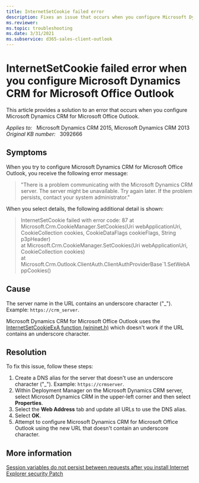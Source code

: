 ```yaml
---
title: InternetSetCookie failed error
description: Fixes an issue that occurs when you configure Microsoft Dynamics CRM for Microsoft Office Outlook.
ms.reviewer: 
ms.topic: troubleshooting
ms.date: 3/31/2021
ms.subservice: d365-sales-client-outlook
---
```

# InternetSetCookie failed error when you configure Microsoft Dynamics CRM for Microsoft Office Outlook

This article provides a solution to an error that occurs when you configure Microsoft Dynamics CRM for Microsoft Office Outlook.

_Applies to:_ &nbsp; Microsoft Dynamics CRM 2015, Microsoft Dynamics CRM 2013  
_Original KB number:_ &nbsp; 3092666

## Symptoms

When you try to configure Microsoft Dynamics CRM for Microsoft Office Outlook, you receive the following error message:

> "There is a problem communicating with the Microsoft Dynamics CRM server. The server might be unavailable. Try again later. If the problem persists, contact your system administrator."

When you select details, the following additional detail is shown:

> InternetSetCookie failed with error code: 87 at Microsoft.Crm.CookieManager.SetCookies(Uri webApplicationUri, CookieCollection cookies, CookieDataFlags cookieFlags, String p3pHeader)  
 at Microsoft.Crm.CookieManager.SetCookies(Uri webApplicationUri, CookieCollection cookies)  
 at Microsoft.Crm.Outlook.ClientAuth.ClientAuthProviderBase`1.SetWebAppCookies()

## Cause

The server name in the URL contains an underscore character ("_"). Example: `https://crm_server`.

Microsoft Dynamics CRM for Microsoft Office Outlook uses the [InternetSetCookieExA function (wininet.h)](/windows/win32/api/wininet/nf-wininet-internetsetcookieexa) which doesn't work if the URL contains an underscore character.

## Resolution

To fix this issue, follow these steps:

1. Create a DNS alias for the server that doesn't use an underscore character ("_"). Example: `https://crmserver`.
2. Within Deployment Manager on the Microsoft Dynamics CRM server, select Microsoft Dynamics CRM in the upper-left corner and then select **Properties**.
3. Select the **Web Address** tab and update all URLs to use the DNS alias.
4. Select **OK**.
5. Attempt to configure Microsoft Dynamics CRM for Microsoft Office Outlook using the new URL that doesn't contain an underscore character.

## More information

[Session variables do not persist between requests after you install Internet Explorer security Patch](/troubleshoot/browsers/variables-not-persist-between-requests)
